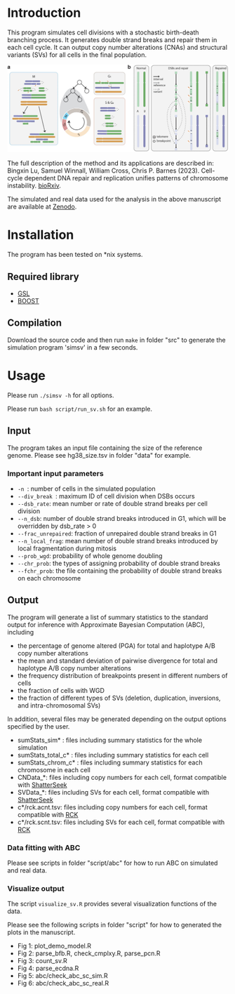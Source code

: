 # Introduction
This program simulates cell divisions with a stochastic birth-death branching process.
It generates double strand breaks and repair them in each cell cycle.
It can output copy number alterations (CNAs) and structural variants (SVs) for all cells in the final population.

![The stochastic cell-cycle model](model.jpeg "The stochastic cell-cycle model of SV generation from DNA repair and replication.")


The full description of the method and its applications are described in: \
Bingxin Lu, Samuel Winnall, William Cross, Chris P. Barnes (2023). Cell-cycle dependent DNA repair and replication unifies patterns of chromosome instability. [bioRxiv](https://doi.org/10.1101/2024.01.03.574048).

The simulated and real data used for the analysis in the above manuscript are available at
[Zenodo](https://doi.org/10.5281/zenodo.10114638).


# Installation
The program has been tested on *nix systems.

## Required library
* [GSL](https://www.gnu.org/software/gsl/)
* [BOOST](https://www.boost.org)

## Compilation
Download the source code and then run `make` in folder "src" to generate the simulation program 'simsv' in a few seconds.


# Usage
Please run `./simsv -h` for all options.

Please run `bash script/run_sv.sh` for an example.



## Input
The program takes an input file containing the size of the reference genome.
Please see hg38_size.tsv in folder "data" for example.


### Important input parameters
* `-n `: number of cells in the simulated population
* `--div_break `: maximum ID of cell division when DSBs occurs
* `--dsb_rate`: mean number or rate of double strand breaks per cell division
* `--n_dsb`: number of double strand breaks introduced in G1, which will be overridden by dsb_rate > 0
* `--frac_unrepaired`: fraction of unrepaired double strand breaks in G1
* `--n_local_frag`: mean number of double strand breaks introduced by local fragmentation during mitosis
* `--prob_wgd`: probability of whole genome doubling
* `--chr_prob`: the types of assigning probability of double strand breaks
* `--fchr_prob`: the file containing the probability of double strand breaks on each chromosome


## Output 
The program will generate a list of summary statistics to the standard output for inference with Approximate Bayesian Computation (ABC), including
* the percentage of genome altered (PGA) for total and haplotype A/B copy number alterations 
* the mean and standard deviation of pairwise divergence for total and haplotype A/B copy number alterations 
* the frequency distribution of breakpoints present in different numbers of cells
* the fraction of cells with WGD
* the fraction of different types of SVs (deletion, duplication, inversions, and intra-chromosomal SVs)


In addition, several files may be generated depending on the output options specified by the user.
* sumStats_sim* : files including summary statistics for the whole simulation 
* sumStats_total_c* : files including summary statistics for each cell 
* sumStats_chrom_c* : files including summary statistics for each chromosome in each cell 
* CNData_*: files including copy numbers for each cell, format compatible with [ShatterSeek](https://github.com/parklab/ShatterSeek)
* SVData_*: files including SVs for each cell, format compatible with [ShatterSeek](https://github.com/parklab/ShatterSeek)
* c*/rck.acnt.tsv: files including copy numbers for each cell, format compatible with [RCK](https://github.com/aganezov/rck)
* c*/rck.scnt.tsv: files including SVs for each cell, format compatible with [RCK](https://github.com/aganezov/rck)

### Data fitting with ABC

Please see scripts in folder "script/abc" for how to run ABC on simulated and real data.


### Visualize output
The script `visualize_sv.R` provides several visualization functions of the data.

Please see the following scripts in folder "script" for how to generated the plots in the manuscript.
* Fig 1: plot_demo_model.R
* Fig 2: parse_bfb.R, check_cmplxy.R, parse_pcn.R
* Fig 3: count_sv.R
* Fig 4: parse_ecdna.R
* Fig 5: abc/check_abc_sc_sim.R
* Fig 6: abc/check_abc_sc_real.R
